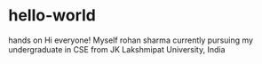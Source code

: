 # hello-world
hands on
Hi everyone!
Myself rohan sharma currently pursuing my undergraduate in CSE from JK Lakshmipat University, India
